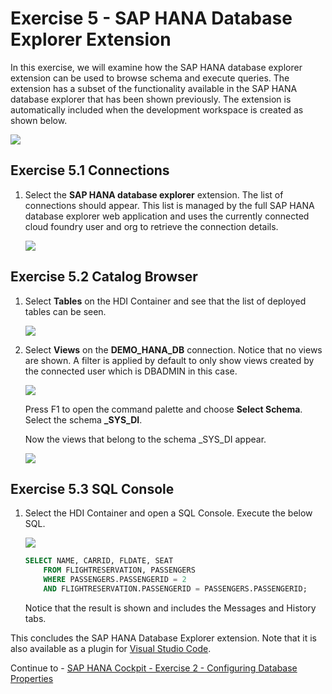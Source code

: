 # Exercise 5 - SAP HANA Database Explorer Extension

  In this exercise, we will examine how the SAP HANA database explorer extension can be used to browse schema and execute queries.  The extension has  a subset of the functionality available in the SAP HANA database explorer that has been shown previously.  The extension is automatically included when the development workspace is created as shown below.

  ![](images/included-extensions.png)

## Exercise 5.1 Connections

1. Select the **SAP HANA database explorer** extension.  The list of connections should appear.  This list is managed by the full SAP HANA database explorer web application and uses the currently connected cloud foundry user and org to retrieve the connection details.

    ![](images/connections.png)


## Exercise 5.2 Catalog Browser

1. Select **Tables** on the HDI Container and see that the list of deployed tables can be seen.

    ![](images/tables.png)

2. Select **Views** on the **DEMO_HANA_DB** connection.  Notice that no views are shown.  A filter is applied by default to only show views created by the connected user which is DBADMIN in this case.  

    ![](images/views-empty.png)

    Press F1 to open the command palette and choose **Select Schema**.  Select the schema **_SYS_DI**.  
     
    Now the views that belong to the schema _SYS_DI appear.

    ![](images/views.png)

## Exercise 5.3 SQL Console

1. Select the HDI Container and open a SQL Console.  Execute the below SQL.

    ![](images/sql-console.png)

    ```SQL
    SELECT NAME, CARRID, FLDATE, SEAT 
        FROM FLIGHTRESERVATION, PASSENGERS 
        WHERE PASSENGERS.PASSENGERID = 2 
        AND FLIGHTRESERVATION.PASSENGERID = PASSENGERS.PASSENGERID;    
    ```

    Notice that the result is shown and includes the Messages and History tabs.


This concludes the SAP HANA Database Explorer extension.  Note that it is also available as a plugin for [Visual Studio Code](https://marketplace.visualstudio.com/items?itemName=SAPSE.hana-database-explorer&ssr=false#overview).    

Continue to - [SAP HANA Cockpit - Exercise 2 - Configuring Database Properties](../../hana_cockpit/ex2/README.md)
